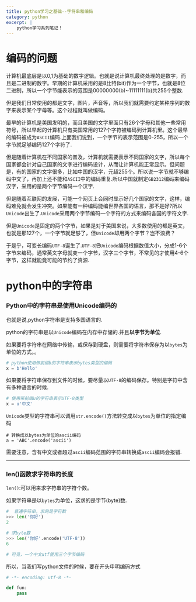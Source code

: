 ```yaml
---
title: python学习之基础--字符串和编码
category: python
excerpt: |
    python学习系列笔记！
---
```


# 编码的问题 #

计算机最底层是以0,1为基础的数字逻辑。也就是说计算机最终处理的是数字，而且是二进制的数字。早期的计算机采用的是8比特(bit)作为一个字节，也就是8位二进制，所以一个字节能表示的范围是00000000(b)~11111111(b)共255个整数.

但是我们日常使用的都是文字，图片，声音等，所以我们就需要约定某种序列的数字来表示某个字母等。这个过程就叫做编码。

最早的计算机是美国发明的，而且美国的文字里面只有26个字母和其他一些常用符号，所以早起的计算机只有美国常用的127个字符被编码到计算机里。这个最早的编码被成为`ASCII`编码.上面我们说到，一个字节的表示范围是0-255，所以一个字节就足够编码127个字符了.

但是随着计算机在不同国家的普及，计算机就需要表示不同国家的文字，所以每个国家都会针对自己国家的文字进行编码设计，从而让计算机能正常显示。但问题是，有的国家的文字很多，比如中国的汉字，元超255个。所以说一字节就不够编码中文了，再加上还不能和`ASCII`中的编码重复.所以中国就制定`GB2312`编码来编码汉字，采用的是两个字节编码一个汉字.

但是随着互联网的发展，可能一个网页上会同时显示好几个国家的文字，这样，编码难免就会发生冲突。如果能有一种编码能编世界各国的语言，那不是好?所以`Unicode`出生了.`Unicode`采用两个字节编码一个字符的方式来编码各国的字符文字.

但是`Unicode`是固定的两个字节，如果是对于美国来说，大多数使用的都是英文，也就是那127个，一个字节就足够了，但`Unicode`却用两个字节？岂不浪费？

于是乎，可变长编码`UTF-8`诞生了.`UTF-8`把`Unicode`编码根据数值大小，分成1-6个字节来编码，通常英文字母就变一个字节，汉字三个字节，不常见的才使用4-6个字节，这样就能竟可能的节约了资源.

# python中的字符串 #

### Python中的字符串是使用Unicode编码的 ###

也就是说,python字符串是支持多国语言的.

python的字符串是以`Unicode`编码在内存中存储的.并且**以字节为单位**.

如果要将字符串在网络中传输，或保存到硬盘，则需要将字符串保存为以`bytes`为单位的方式。。

```python
# python使用带前缀b的字符串表示bytes类型的编码
x = b'Hello'
```

如果要将字符串保存到文件的时候，要尽量以`UTF-8`的编码保存。特别是字符中含有多种语言的时候.

```python
# 使用带前缀u的字符串表示UTF-8类型
x = u'中文'
```
`Unicode`类型的字符串可以调用`str.encode()`方法转变成以`bytes`为单位的指定编码

```oython
# 转换成以bytes为单位的ascii编码
a = 'ABC'.encode('ascii')
```

需要注意，含有中文或者超过`ascii`编码范围的字符串转换成`ascii`编码会报错.

------

### len()函数求字符串的长度 ###

`len()`:可以用来求字符串的字符个数。

如果字符串是以`bytes`为单位，这求的是字节(byte)数.

```python
#  普通字符串，求的是字符数
>>> len('你好')
2

# 求byte数
>>> len('你好'.encode('UTF-8'))
6

# 可见，一个中文utf使用三个字节编码
```

所以，当我们写python文件的时候，要在开头申明编码方式

```python
# -*- encoding: utf-8 -*-

def fun:
	pass
```
